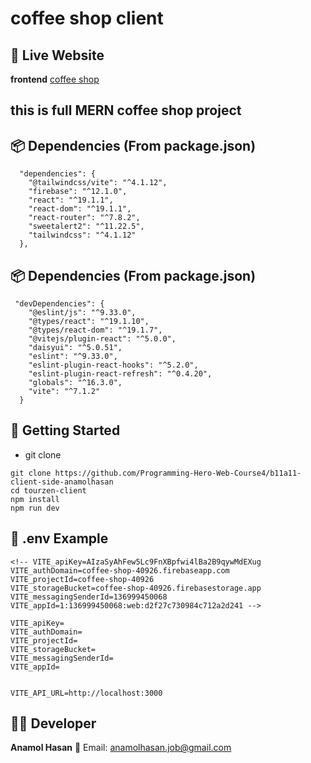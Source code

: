 # coffee shop client

## 🔗 Live Website
**frontend** [coffee shop](https://coffee-shop-40926.web.app) 

## this is full MERN coffee shop project


## 📦 Dependencies (From package.json)
```
  "dependencies": {
    "@tailwindcss/vite": "^4.1.12",
    "firebase": "^12.1.0",
    "react": "^19.1.1",
    "react-dom": "^19.1.1",
    "react-router": "^7.8.2",
    "sweetalert2": "^11.22.5",
    "tailwindcss": "^4.1.12"
  },
```

## 📦 Dependencies (From package.json)
```
 "devDependencies": {
    "@eslint/js": "^9.33.0",
    "@types/react": "^19.1.10",
    "@types/react-dom": "^19.1.7",
    "@vitejs/plugin-react": "^5.0.0",
    "daisyui": "^5.0.51",
    "eslint": "^9.33.0",
    "eslint-plugin-react-hooks": "^5.2.0",
    "eslint-plugin-react-refresh": "^0.4.20",
    "globals": "^16.3.0",
    "vite": "^7.1.2"
  }
```

## 🧪 Getting Started
* git clone
```
git clone https://github.com/Programming-Hero-Web-Course4/b11a11-client-side-anamolhasan
cd tourzen-client
npm install
npm run dev
```

## 🔐 .env Example
```
<!-- VITE_apiKey=AIzaSyAhFew5Lc9FnXBpfwi4lBa2B9qywMdEXug
VITE_authDomain=coffee-shop-40926.firebaseapp.com
VITE_projectId=coffee-shop-40926
VITE_storageBucket=coffee-shop-40926.firebasestorage.app
VITE_messagingSenderId=136999450068
VITE_appId=1:136999450068:web:d2f27c730984c712a2d241 -->

VITE_apiKey=
VITE_authDomain=
VITE_projectId=
VITE_storageBucket=
VITE_messagingSenderId=
VITE_appId=


VITE_API_URL=http://localhost:3000
```

## 👨‍💻 Developer
**Anamol Hasan**
📧 Email: [anamolhasan.job@gmail.com](mailto:anamolhasan.job@gmail.com)
